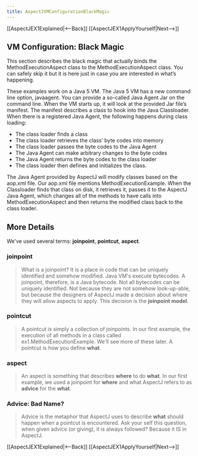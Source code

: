 ```yaml
---
title: AspectJVMConfigurationBlackMagic
---
```

[[AspectJEX1Explained|<--Back]] [[AspectJEX1ApplyYourself|Next-->]]

## VM Configuration: Black Magic
This section describes the black magic that actually binds the MethodExecutionAspect class to the MethodExecutionAspect class. You can safely skip it but it is here just in case you are interested in what’s happening.

These examples work on a Java 5 VM. The Java 5 VM has a new command line option, javaagent. You can provide a so-called Java Agent Jar on the command line. When the VM starts up, it will look at the provided Jar file’s manifest. The manifest describes a class to hook into the Java Classloader. When there is a registered Java Agent, the following happens during class loading:
* The class loader finds a class
* The class loader retrieves the class’ byte codes into memory
* The class loader passes the byte codes to the Java Agent
* The Java Agent can make arbitrary changes to the byte codes
* The Java Agent returns the byte codes to the class loader
* The class loader then defines and initializes the class.

The Java Agent provided by AspectJ will modify classes based on the aop.xml file. Our aop.xml file mentions MethodExecutionExample. When the Classloader finds that class on disk, it retrieves it, passes it to the AspectJ Java Agent, which changes all of the methods to have calls into MethodExecutionAspect and then returns the modified class back to the class loader.

## More Details
We've used several terms: **joinpoint**, **pointcut**, **aspect**.

### joinpoint
> What is a joinpoint? It is a place in code that can be uniquely identified and somehow modified. Java VM's execute bytecodes. A joinpoint, therefore, is a Java bytecode. Not all bytecodes can be uniquely identified. Not because they are not somehow look-up-able, but because the designers of AspectJ made a decision about where they will allow aspects to apply. This decision is the **joinpoint model**.

### pointcut
> A pointcut is simply a collection of joinpoints. In our first example, the execution of all methods in a class called ex1.MethodExecutionExample. We'll see more of these later. A pointcut is how you define **what**.

### aspect
> An aspect is something that describes **where** to do **what**. In our first example, we used a joinpoint for **where** and what AspectJ refers to as **advice** for the **what**.

### Advice: Bad Name?
> Advice is the metaphor that AspectJ uses to describe **what** should happen when a pointcut is encountered. Ask your self this question, when given advice (or giving), it is always followed? Because it IS in AspectJ.

[[AspectJEX1Explained|<--Back]] [[AspectJEX1ApplyYourself|Next-->]]